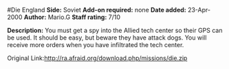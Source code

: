 #Die England
**Side:** Soviet
**Add-on required:** none
**Date added:** 23-Apr-2000
**Author:** Mario.G
**Staff rating:** 7/10

**Description:** You must get a spy into the Allied tech center so their GPS can be used. It should be easy, but beware they have attack dogs. You will receive more orders when you have infiltrated the tech center.

Original Link:http://ra.afraid.org/download.php/missions/die.zip
